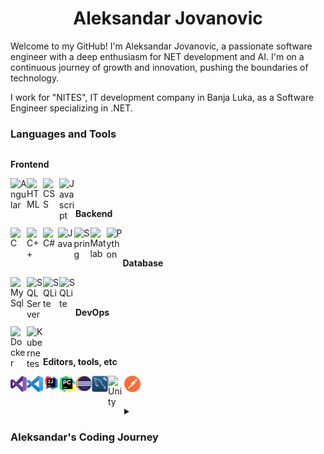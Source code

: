 <h1 align="center">Aleksandar Jovanovic</h1>

Welcome to my GitHub! I'm Aleksandar Jovanovic, a passionate software engineer with a deep enthusiasm for NET development and AI. I'm on a continuous journey of growth and innovation, pushing the boundaries of technology.

I work for "NITES", IT development company in Banja Luka, as a Software Engineer specializing in .NET.


### Languages and Tools


<div class="column">
  
**Frontend**
<div class="row">
<img align="left" alt="Angular" title="Angular" width="26px" src="https://cdn.jsdelivr.net/gh/devicons/devicon@latest/icons/angular/angular-original.svg" />
<img align="left" alt="HTML" title="HTML" width="26px" src="https://cdn.jsdelivr.net/gh/devicons/devicon/icons/html5/html5-original.svg" />
<img align="left" alt="CSS" title="CSS" width="26px" src="https://cdn.jsdelivr.net/gh/devicons/devicon/icons/css3/css3-original.svg" />
<img align="left" alt="Javascript" title="Javascript" width="26px" src="https://cdn.jsdelivr.net/gh/devicons/devicon/icons/javascript/javascript-original.svg" />
<br><br>
</div>  
  
**Backend**
<div class="row">
<img align="left" alt="C" title="C" width="26px" src="https://cdn.jsdelivr.net/gh/devicons/devicon/icons/c/c-original.svg" />
<img align="left" alt="C++" title="C++" width="26px" src="https://cdn.jsdelivr.net/gh/devicons/devicon/icons/cplusplus/cplusplus-original.svg" />
<img align="left" alt="C#" title="C#" width="23.5px" src="https://cdn.jsdelivr.net/gh/devicons/devicon/icons/csharp/csharp-original.svg" />
<img align="left" alt="Java" title="Java" width="26px" src="https://cdn.jsdelivr.net/gh/devicons/devicon/icons/java/java-original.svg" />
<img align="left" alt="Spring" title="Spring" width="26px" src="https://cdn.jsdelivr.net/gh/devicons/devicon@latest/icons/spring/spring-original.svg" />
<img align="left" alt="Matlab" title="Matlab" width="26px" src="https://cdn.jsdelivr.net/gh/devicons/devicon@latest/icons/matlab/matlab-original.svg" />
<img align="left" alt="Python" title="Python" width="26px" src="https://cdn.jsdelivr.net/gh/devicons/devicon/icons/python/python-original.svg" />
<br><br>
</div>     

**Database**
<div class="row">
<img align="left" alt="MySql" title="MySql" width="26px" src="https://cdn.jsdelivr.net/gh/devicons/devicon/icons/mysql/mysql-original-wordmark.svg" />
<img align="left" alt="SQL Server" title="SQL server" width="26px" src="https://cdn.jsdelivr.net/gh/devicons/devicon/icons/microsoftsqlserver/microsoftsqlserver-plain-wordmark.svg" />
<img align="left" alt="SQLite" title="SQLite" width="26px" src="https://cdn.jsdelivr.net/gh/devicons/devicon/icons/sqlite/sqlite-original-wordmark.svg" />  
<img align="left" alt="SQLite" title="SQLite" width="26px" src="https://cdn.jsdelivr.net/gh/devicons/devicon@latest/icons/oracle/oracle-original.svg" />
<br><br>       
</div>

**DevOps**
<div class="row">
<img align="left" alt="Docker" title="Docker" width="26px" src="https://cdn.jsdelivr.net/gh/devicons/devicon@latest/icons/docker/docker-original.svg" />
<img align="left" alt="Kubernetes" title="Kubernetes" width="26px" src="https://cdn.jsdelivr.net/gh/devicons/devicon@latest/icons/kubernetes/kubernetes-original.svg" />
          
<br><br>       
</div>

**Editors, tools, etc**
<div class="row">
<img align="left" alt="Visual Studio" title="Visual Studio" width="26px" src="./resources/visual-studio_logo.png?raw=true" />
<img align="left" alt="Visual Studio Code" title="Visual Studio Code" width="26px" src="./resources/visual-studio-code_logo.png?raw=true" />
<img align="left" alt="IntelliJ IDEA" title="IntelliJ IDEA" width="26px" src="./resources/IntelliJ-IDEA_logo.png?raw=true" />
<img align="left" alt="PyCharm" title="PyCharm" width="26px" src="./resources/py-charm_logo.svg?raw=true" />
<img align="left" alt="Eclipse" title="Eclipse" width="26px" src="./resources/eclipse_logo.png?raw=true" />
<img align="left" alt="MySql Workbench" title="MySql Workbench" width="26px" src="./resources/mysql_workbench_logo.png?raw=true" />
<img align="left" alt="Unity" title="Unity" width="26px" src="https://cdn.jsdelivr.net/gh/devicons/devicon/icons/unity/unity-original-wordmark.svg" />
<img align="left" alt="Postman" title="Postman" width="26px" src="./resources/postman_logo.png?raw=true" />
  
<br><br>
</div>


<details>
  <summary><h3> Aleksandar's Coding Journey</h3></summary>
  My journey in the world of programming began in elementary school when I first started coding and participated in school competitions.

  I've been fortunate to continue exploring the fascinating world of programming under the guidance of my father, who was an experienced programmer. This early exposure to the field ignited my curiosity and nurtured my ambition to delve deeper into software development.

  Currently, I'm pursuing my degree in software engineering, and I'm excited to be a perpetual student of this ever-evolving field. Alongside my studies, I work as an educator in a private school, where I teach C# and Unity, sharing my knowledge and passion for programming with others.

  Throughout my college journey, I've been actively involved in various projects, with a strong focus on backend development. I relish the challenges of creating robust and efficient systems that make a difference.

  I'm constantly driven by my passion for technology and my eagerness to learn new things. I believe that the world of software development is limitless, and I'm excited to continue my journey, pushing boundaries, and making a positive impact with my code.


